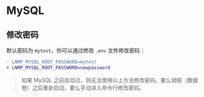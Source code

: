 # MySQL

## 修改密码

默认密码为 `mytest`，你可以通过修改 `.env` 文件修改密码：

```diff
- LNMP_MYSQL_ROOT_PASSWORD=mytest
+ LNMP_MYSQL_ROOT_PASSWORD=newpassword
```

> 如果 MySQL 之前启动过，则无法使用以上方法修改密码。要么销毁（数据卷）之后重新启动，要么手动进入命令行修改密码。
